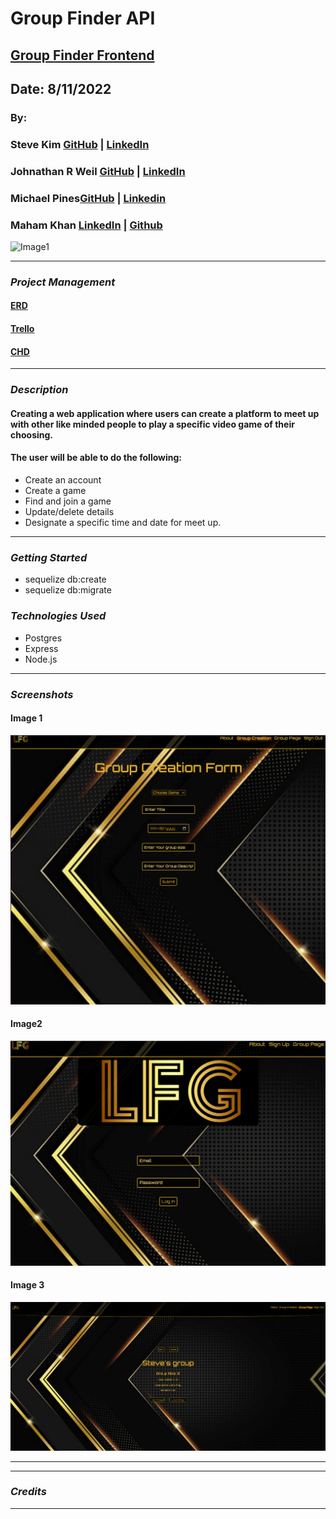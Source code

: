
# Group Finder API
## [Group Finder Frontend](https://github.com/Skim1571/Group-Finder)
## Date: 8/11/2022

### By:
### Steve Kim [GitHub](https://github.com/Skim1571) | [LinkedIn](https://www.linkedin.com/in/skim1571/)
### Johnathan R Weil [GitHub](https://github.com/JwR513) | [LinkedIn](https://www.linkedin.com/in/johnathan-weil-69b100229/)
### Michael Pines[GitHub](https://github.com/smyp1) | [Linkedin](https://www.linkedin.com/in/mickey-pines/)
### Maham Khan [LinkedIn](https://www.linkedin.com/in/mahamakhan/)  | [Github](https://github.com/mahamakhan)

![Image1](https://images.squarespace-cdn.com/content/v1/5e1f818988a3ad55be25f040/1579628831177-LCJBPP1HBKY2L6HIEHGX/cover_photo_without_slogan.jpg)

---

### **_Project Management_**
#### [ERD](https://drive.google.com/file/d/1wHVE2dl4m9JzqrDlblPFRu4PeO6Tu2RZ/view)
#### [Trello](https://trello.com/b/2w0vsJLe/project-3-rename)
#### [CHD](https://drive.google.com/file/d/1PrY90V_GgitMQ0zOjcT-2ik2PiWB1y2D/view)

---
### **_Description_**
#### Creating a web application where users can create a platform to meet up with other like minded people to play a specific video game of their choosing.
#### The user will be able to do the following:
- Create an account
- Create a game
- Find and join a game
- Update/delete details
- Designate a specific time and date for meet up.
---

### **_Getting Started_**
- sequelize db:create
- sequelize db:migrate


### **_Technologies Used_**
- Postgres
- Express
- Node.js
---
### **_Screenshots_**
#### Image 1
![Image](ss3.png)

#### Image2
![Image](ss4.png)


#### Image 3
![Image](sss1.png)

---
---
### **_Credits_**

---
